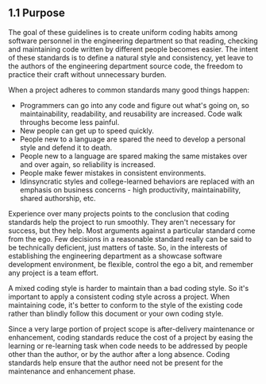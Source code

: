 ## 1.1 Purpose
The goal of these guidelines is to create uniform coding habits among software personnel in the engineering department so 
that reading, checking and maintaining code written by different people becomes easier. The intent of these standards is 
to define a natural style and consistency, yet leave to the authors of the engineering department source code, the freedom 
to practice their craft without unnecessary burden.

When a project adheres to common standards many good things happen:
 - Programmers can go into any code and figure out what's going on, so maintainability, readability, and reusability are 
 increased. Code walk throughs become less painful.
  - New people can get up to speed quickly.
  - People new to a language are spared the need to develop a personal style and defend it to death.
  - People new to a language are spared making the same mistakes over and over again, so reliability is increased.
  - People make fewer mistakes in consistent environments.
  - Idinsyncratic styles and college-learned behaviors are replaced with an emphasis on business concerns - high productivity,
  maintainability, shared authorship, etc.
  
  Experience over many projects points to the conclusion that coding standards help the project to run smoothly. They aren't 
  necessary for success, but they help. Most arguments against a particular standard come from the ego. Few decisions in a 
  reasonable standard really can be said to be technically deficient, just matters of taste. So, in the interests of establishing 
  the engineering department as a showcase software development environment, be flexible, control the ego a bit, and remember 
  any project is a team effort.
  
  A mixed coding style is harder to maintain than a bad coding style. So it's important to apply a consistent coding style 
  across a project. When maintaining code, it's better to conform to the style of the existing code rather than blindly follow 
  this document or your own coding style.
  
  Since a very large portion of project scope is after-delivery maintenance or enhancement, coding standards reduce the cost 
  of a project by easing the learning or re-learning task when code needs to be addressed by people other than the author, or 
  by the author after a long absence. Coding standards help ensure that the author need not be present for the maintenance and 
  enhancement phase.
  
